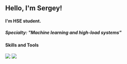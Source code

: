 ## Hello, I'm Sergey!

#### I'm HSE student.
##### Specialty: "Machine learning and high-load systems"

#### Skills and Tools

<img src="https://img.icons8.com/fluency/48/000000/python.png"/> <img src="https://img.icons8.com/external-parzival-1997-flat-parzival-1997/64/000000/external-machine-learning-technology-in-daily-life-parzival-1997-flat-parzival-1997.png"/>

